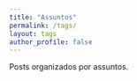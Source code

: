 ```yaml
---
title: "Assuntos"
permalink: /tags/
layout: tags
author_profile: false
---
```


Posts organizados por assuntos.